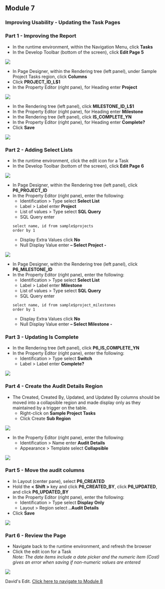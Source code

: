 ## Module 7

### Improving Usability - Updating the Task Pages

### **Part 1** - Improving the Report

- In the runtime environment, within the Navigation Menu, click **Tasks**
- In the Develop Toolbar (bottom of the screen), click **Edit Page 5**

![](images/section7/7.1.PNG)

- In Page Designer, within the Rendering tree (left panel), under Sample Project Tasks region, click **Columns**
- Click **PROJECT_ID_L$1**
- In the Property Editor (right pane), for Heading enter **Project**

![](images/section7/7.1(1).PNG)

- In the Rendering tree (left panel), click **MILESTONE_ID_L$1**
- In the Property Editor (right pane), for Heading enter **Milestone**
- In the Rendering tree (left panel), click **IS_COMPLETE_YN**
- In the Property Editor (right pane), for Heading enter **Complete?**
- Click **Save**

![](images/section7/7.1(2).PNG)

### **Part 2** - Adding Select Lists

- In the runtime environment, click the edit icon for a Task
- In the Develop Toolbar (bottom of the screen), click **Edit Page 6**

![](images/section7/7.2.PNG)

- In Page Designer, within the Rendering tree (left panel), click **P6_PROJECT_ID**
- In the Property Editor (right pane), enter the following:
   - Identification > Type select **Select List**
   - Label > Label enter **Project**
   - List of values > Type select **SQL Query**
   - SQL Query enter
   ~~~~
   select name, id from sample$projects
   order by 1
   ~~~~
   - Display Extra Values click **No**
   - Null Display Value enter **– Select Project -**

![](images/section7/7.2(1).PNG)

- In Page Designer, within the Rendering tree (left panel), click **P6_MILESTONE_ID**
- In the Property Editor (right pane), enter the following:
   - Identification > Type select **Select List**
   - Label > Label enter **Milestone**
   - List of values > Type select **SQL Query**
   - SQL Query enter
   ~~~~
   select name, id from sample$project_milestones
   order by 1
   ~~~~
   - Display Extra Values click **No**
   - Null Display Value enter **– Select Milestone -**

### **Part 3** - Updating Is Complete

- In the Rendering tree (left panel), click **P6_IS_COMPLETE_YN**
- In the Property Editor (right pane), enter the following:
   - Identification > Type select **Switch**
   - Label > Label enter **Complete?**

![](images/section7/7.3.PNG)

### **Part 4** - Create the Audit Details Region

- The Created, Created By, Updated, and Updated By columns should be moved into a collapsible region and made display only as they maintained by a trigger on the table.
   - Right-click on **Sample Project Tasks**
   - Click Create **Sub Region**

![](images/section7/7.4.PNG)

- In the Property Editor (right pane), enter the following:
   - Identification > Name enter **Audit Details**
   - Appearance > Template select **Collapsible**

![](images/section7/7.4(1).PNG)

### **Part 5** - Move the audit columns

- In Layout (center pane), select **P6_CREATED**
- Hold the **< Shift >** key and click **P6_CREATED_BY**, click **P6_UPDATED**, and click **P6_UPDATED_BY**
- In the Property Editor (right pane), enter the following:
   - Identification > Type select **Display Only**
   - Layout > Region select **..Audit Details**
- Click **Save**

![](images/section7/7.5.PNG)

### **Part 6** - Review the Page

- Navigate back to the runtime environment, and refresh the browser
- Click the edit icon for a Task  
*Note: The date items include a date picker and the numeric item (Cost) gives an error when saving if non-numeric values are entered*

![](images/section7/7.6.PNG)

David's Edit. [Click here to navigate to Module 8](8-linking-pages-link-the-calendar-to-the-tasks-form-pages.md)
